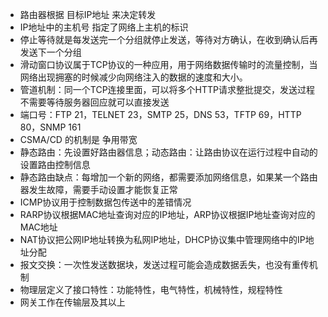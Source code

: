 * 路由器根据 目标IP地址 来决定转发
* IP地址中的主机号 指定了网络上主机的标识
* 停止等待就是每发送完一个分组就停止发送，等待对方确认，在收到确认后再发送下一个分组
* 滑动窗口协议属于TCP协议的一种应用，用于网络数据传输时的流量控制，当网络出现拥塞的时候减少向网络注入的数据的速度和大小。
* 管道机制：同一个TCP连接里面，可以将多个HTTP请求整批提交，发送过程不需要等待服务器回应就可以直接发送
* 端口号：FTP 21，TELNET 23，SMTP 25，DNS 53，TFTP 69，HTTP 80，SNMP 161
* CSMA/CD 的机制是 争用带宽
* 静态路由：先设置好路由器信息；动态路由：让路由协议在运行过程中自动的设置路由控制信息
* 静态路由缺点：每增加一个新的网络，都需要添加网络信息，如果某一个路由器发生故障，需要手动设置才能恢复正常
* ICMP协议用于控制数据包传送中的差错情况
* RARP协议根据MAC地址查询对应的IP地址，ARP协议根据IP地址查询对应的MAC地址
* NAT协议把公网IP地址转换为私网IP地址，DHCP协议集中管理网络中的IP地址分配
* 报文交换：一次性发送数据块，发送过程可能会造成数据丢失，也没有重传机制
* 物理层定义了接口特性：功能特性，电气特性，机械特性，规程特性
* 网关工作在传输层及其以上